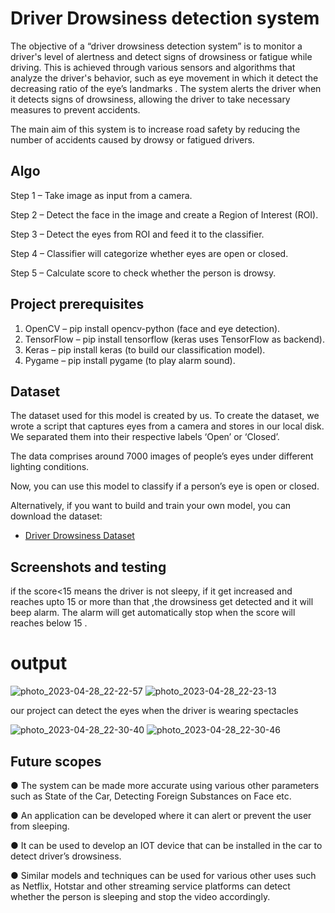 # Driver Drowsiness detection system

The objective of a “driver drowsiness detection system” is to monitor a driver's level of alertness and detect signs of drowsiness or fatigue while driving. This is achieved through various sensors and algorithms that analyze the driver's behavior, such as eye movement in which it detect the decreasing ratio of the eye’s landmarks . The system alerts the driver when it detects signs of drowsiness, allowing the driver to take necessary measures to prevent accidents.

 The main aim of this system is to increase road safety by reducing the number of accidents caused by drowsy or fatigued drivers. 
 



## Algo
Step 1 – Take image as input from a camera.

Step 2 – Detect the face in the image and create a Region of Interest (ROI).

Step 3 – Detect the eyes from ROI and feed it to the classifier.

Step 4 – Classifier will categorize whether eyes are open or closed.

Step 5 – Calculate score to check whether the person is drowsy.

## Project prerequisites 

1. OpenCV – pip install opencv-python (face and eye detection).
2. TensorFlow – pip install tensorflow (keras uses TensorFlow as backend).
3. Keras – pip install keras (to build our classification model).
4. Pygame – pip install pygame (to play alarm sound).

## Dataset
The dataset used for this model is created by us. To create the dataset, we wrote a script that captures eyes from a camera and stores in our local disk. We separated them into their respective labels ‘Open’ or ‘Closed’. 

The data comprises around 7000 images of people’s eyes under different lighting conditions. 

Now, you can use this model to classify if a person’s eye is open or closed.

Alternatively, if you want to build and train your own model, you can download the dataset:
 - [ Driver Drowsiness Dataset](https://data-flair.training/blogs/download-driver-drowsiness-detection-project-data/)


## Screenshots and testing

if the score<15 means the driver is not sleepy, if it get increased and reaches upto 15 or more than that ,the drowsiness get detected and it will beep alarm.
The alarm will get automatically stop when the score will reaches below 15 .
# output
![photo_2023-04-28_22-22-57](https://user-images.githubusercontent.com/88017738/235731820-ae9ba2e5-6830-4832-a85f-4fa68bc01466.jpg)
![photo_2023-04-28_22-23-13](https://user-images.githubusercontent.com/88017738/235731934-099b336c-9ed3-464b-aed8-f54b64cff7cb.jpg)

our project can detect the eyes when the driver is wearing spectacles

![photo_2023-04-28_22-30-40](https://user-images.githubusercontent.com/88017738/235730974-390b9cc5-b1de-455e-80e0-0d4a855fb2e8.jpg)
![photo_2023-04-28_22-30-46](https://user-images.githubusercontent.com/88017738/235730989-27bf3383-8805-4327-a9c7-2b47b3c9bde6.jpg)

## Future scopes
● The system can be made more accurate using various other parameters such as State of the Car, Detecting Foreign Substances on Face etc.

● An application can be developed where it can alert or prevent the user from sleeping.

● It can be used to develop an IOT device that can be installed in the car to detect driver’s drowsiness. 

● Similar models and techniques can be used for various other uses such as Netflix, Hotstar and other streaming service platforms can detect whether the person is sleeping and stop the video accordingly.

